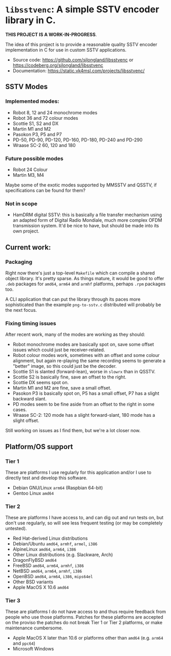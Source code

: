 # `libsstvenc`: A simple SSTV encoder library in C.

**THIS PROJECT IS A WORK-IN-PROGRESS**.

The idea of this project is to provide a reasonable quality SSTV encoder
implementation in C for use in custom SSTV applications.

- Source code: https://github.com/sjlongland/libsstvenc or
  https://codeberg.org/sjlongland/libsstvenc
- Documentation: https://static.vk4msl.com/projects/libsstvenc/

## SSTV Modes

### Implemented modes:

- Robot 8, 12 and 24 monochrome modes
- Robot 36 and 72 colour modes
- Scottie S1, S2 and DX
- Martin M1 and M2
- Pasokon P3, P5 and P7
- PD-50, PD-90, PD-120, PD-160, PD-180, PD-240 and PD-290
- Wraase SC-2 60, 120 and 180

### Future possible modes

- Robot 24 Colour
- Martin M3, M4

Maybe some of the exotic modes supported by MMSSTV and QSSTV, if specifications
can be found for them?

### Not in scope

- HamDRM digital SSTV: this is basically a file transfer mechanism using an
  adapted form of Digital Radio Mondiale, much more complex OFDM transmission
  system.  It'd be nice to have, but should be made into its own project.

## Current work:

### Packaging

Right now there's just a top-level `Makefile` which can compile a shared object
library.  It's pretty sparse.  As things mature, it would be good to offer
`.deb` packages for `amd64`, `arm64` and `armhf` platforms, perhaps `.rpm`
packages too.

A CLI application that can put the library through its paces more sophisticated
than the example `png-to-sstv.c` distributed will probably be the next focus.

### Fixing timing issues

After recent work, many of the modes are working as they should:

- Robot monochrome modes are basically spot on, save some offset issues which
  could just be receiver-related.
- Robot colour modes work, sometimes with an offset and some colour alignment,
  but again re-playing the same recording seems to generate a "better" image,
  so this could just be the decoder.
- Scottie S1 is slanted (forward-lean), worse in `slowrx` than in QSSTV.
- Scottie S2 is basically fine, save an offset to the right.
- Scottie DX seems spot on.
- Martin M1 and M2 are fine, save a small offset.
- Pasokon P3 is basically spot on, P5 has a small offset, P7 has a slight
  backward slant.
- PD modes seem to be fine aside from an offset to the right in some cases.
- Wraase SC-2: 120 mode has a slight forward-slant, 180 mode has a slight
  offset.

Still working on issues as I find them, but we're a lot closer now.

## Platform/OS support

### Tier 1

These are platforms I use regularly for this application and/or I use to
directly test and develop this software.

- Debian GNU/Linux `arm64` (Raspbian 64-bit)
- Gentoo Linux `amd64`

### Tier 2

These are platforms I have access to, and can dig out and run tests on, but
don't use regularly, so will see less frequent testing (or may be completely
untested).

- Red Hat-derived Linux distributions
- Debian/Ubuntu `amd64`, `armhf`, `armel`, `i386`
- AlpineLinux `amd64`, `arm64`, `i386`
- Other Linux distributions (e.g. Slackware, Arch)
- DragonFlyBSD `amd64`
- FreeBSD `amd64`, `arm64`, `armhf`, `i386`
- NetBSD `amd64`, `arm64`, `armhf`, `i386`
- OpenBSD `amd64`, `arm64`, `i386`, `mips64el`
- Other BSD variants
- Apple MacOS X 10.6 `amd64`

### Tier 3

These are platforms I do not have access to and thus require feedback from
people who use those platforms.  Patches for these platforms are accepted on
the proviso the patches do not break Tier 1 or Tier 2 platforms, or make
maintenance cumbersome.

- Apple MacOS X later than 10.6 or platforms other than `amd64` (e.g. `arm64`
  and `ppc64`)
- Microsoft Windows
